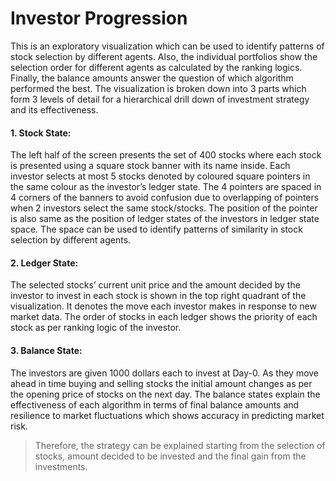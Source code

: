 # Investor Progression

This is an exploratory visualization which can be used to identify patterns of stock selection by different agents. Also, the individual portfolios show the selection order for different agents as calculated by the ranking logics. Finally, the balance amounts answer the question of which algorithm performed the best. The visualization is broken down into 3 parts which form 3 levels of detail for a hierarchical drill down of investment strategy and its effectiveness.

#### 1. Stock State:
The left half of the screen presents the set of 400 stocks where each stock is presented using a square stock banner with its name inside. Each investor selects at most 5 stocks denoted by coloured square pointers in the same colour as the investor’s ledger state. The 4 pointers are spaced in 4 corners of the banners to avoid confusion due to overlapping of pointers when 2 investors select the same stock/stocks. The position of the pointer is also same as the position of ledger states of the investors in ledger state space. The space can be used to identify patterns of similarity in stock selection by different agents.

#### 2. Ledger State:
The selected stocks’ current unit price and the amount decided by the investor to invest in each stock is shown in the top right quadrant of the visualization. It denotes the move each investor makes in response to new market data. The order of stocks in each ledger shows the priority of each stock as per ranking logic of the investor.

#### 3. Balance State:
The investors are given 1000 dollars each to invest at Day-0. As they move ahead in time buying and selling stocks the initial amount changes as per the opening price of stocks on the next day. The balance states explain the effectiveness of each algorithm in terms of final balance amounts and resilience to market fluctuations which shows accuracy in predicting market risk.

> Therefore, the strategy can be explained starting from the selection of stocks, amount decided to be invested and the final gain from the investments.